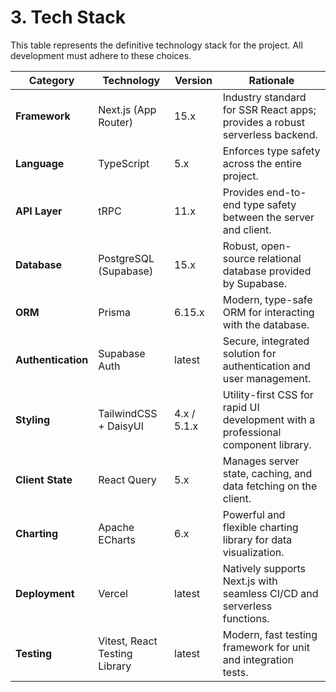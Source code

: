 # 3. Tech Stack

This table represents the definitive technology stack for the project. All development must adhere to these choices.

| Category | Technology | Version | Rationale |
| --- | --- | --- | --- |
| **Framework** | Next.js (App Router) | 15.x | Industry standard for SSR React apps; provides a robust serverless backend. |
| **Language** | TypeScript | 5.x | Enforces type safety across the entire project. |
| **API Layer** | tRPC | 11.x | Provides end-to-end type safety between the server and client. |
| **Database** | PostgreSQL (Supabase) | 15.x | Robust, open-source relational database provided by Supabase. |
| **ORM** | Prisma | 6.15.x | Modern, type-safe ORM for interacting with the database. |
| **Authentication** | Supabase Auth | latest | Secure, integrated solution for authentication and user management. |
| **Styling** | TailwindCSS + DaisyUI | 4.x / 5.1.x | Utility-first CSS for rapid UI development with a professional component library. |
| **Client State** | React Query | 5.x | Manages server state, caching, and data fetching on the client. |
| **Charting** | Apache ECharts | 6.x | Powerful and flexible charting library for data visualization. |
| **Deployment** | Vercel | latest | Natively supports Next.js with seamless CI/CD and serverless functions. |
| **Testing** | Vitest, React Testing Library | latest | Modern, fast testing framework for unit and integration tests. |
